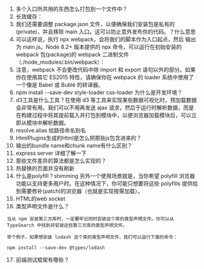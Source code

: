 1. 多个入口所共用的东西怎么打包到一个文件中？
2. 长效缓存：
3. 我们还需要调整 package.json 文件，以便确保我们安装包是私有的(private)，并且移除 main 入口。这可以防止意外发布你的代码。？什么意思
4. 可以这样说，执行 npx webpack，会将我们的脚本作为入口起点，然后 输出 为 main.js。Node 8.2+ 版本提供的 npx 命令，可以运行在初始安装的 webpack 包(package)的 webpack 二进制文件（./node_modules/.bin/webpack）：
5. 注意，webpack 不会更改代码中除 import 和 export 语句以外的部分。如果你在使用其它 ES2015 特性，请确保你在 webpack 的 loader 系统中使用了一个像是 Babel 或 Bublé 的转译器。
6. npm install --save-dev style-loader css-loader 为什么是开发环境？
7. d3工具是什么工具？在使用 d3 等工具来实现某些数据可视化时，预加载数据会非常有用。我们可以不用再发送 ajax 请求，然后于运行时解析数据，而是在构建过程中将其提前载入并打包到模块中，以便浏览器加载模块后，可以立即从模块中解析数据。
8. resolve.alias 给路径命名别名
9. HtmlPlugins生成的Html是怎么把那些js包含进来的？
10. 输出的bundle name和chunk name有什么区别？
11. express server 详细了解一下
12. 那些文件差异的算法都是怎么实现的？
13. 热替换的页面并没有刷新
14. 什么是polyfill？shimming 另外一个使用场景就是，当你希望 polyfill 浏览器功能以支持更多用户时。在这种情况下，你可能只想要将这些 polyfills 提供给到需要修补(patch)的浏览器（也就是实现按需加载）。
15. HTML的web socket
16. 类型声明文件是什么？
```text
当从 npm 安装第三方库时，一定要牢记同时安装这个库的类型声明文件。你可以从 TypeSearch 中找到并安装这些第三方库的类型声明文件。

举个例子，如果想安装 lodash 这个库的类型声明文件，我们可以运行下面的命令：

npm install --save-dev @types/lodash
```
17. 前端测试框架有哪些？

